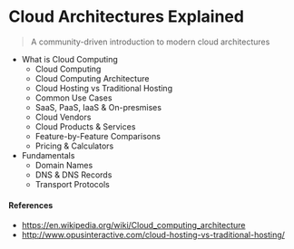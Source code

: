 # Cloud Architectures Explained

> A community-driven introduction to modern cloud architectures


* What is Cloud Computing
  * Cloud Computing
  * Cloud Computing Architecture
  * Cloud Hosting vs Traditional Hosting
  * Common Use Cases
  * SaaS, PaaS, IaaS & On-presmises
  * Cloud Vendors
  * Cloud Products & Services
  * Feature-by-Feature Comparisons
  * Pricing & Calculators
* Fundamentals
  * Domain Names
  * DNS & DNS Records
  * Transport Protocols
 
#### References

* https://en.wikipedia.org/wiki/Cloud_computing_architecture
* http://www.opusinteractive.com/cloud-hosting-vs-traditional-hosting/
